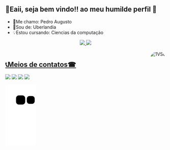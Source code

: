 ## 🤙Eaii, seja bem vindo!! ao meu humilde perfil 🦆

- 👑Me chamo: Pedro Augusto
- 📍Sou de: Uberlandia                                    
- 💡Estou cursando: Ciencias da computação

<div align="center">
  <a href="https://github.com/rafaballerini">
  <img height="130em" src="https://github-readme-stats.vercel.app/api?username=P4ndda&show_icons=true&theme=darky&include_all_commits=true&count_private=true"/>
  <img height="130em" src="https://github-readme-stats.vercel.app/api/top-langs/?username=P4ndda&layout=compact&langs_count=7&theme=dy"/>
</div>
<div style="display: inline_block"><br>

  <img align="right" alt="1VSo" height="150" style="border-radius:50px;" src="https://user-images.githubusercontent.com/96143899/146253288-a77db2e6-c7f7-49e1-a48e-37873cb8fbdb.gif">
</div>
  
  ## 📞Meios de contatos☎
 
<div> 
  <a href="https://www.youtube.com/channel/UCZ_BKzsn754h3hg3MQao_lA" target="_blank"><img src="https://img.shields.io/badge/YouTube-FF0000?style=for-the-badge&logo=youtube&logoColor=white" target="_blank"></a>
  <a href="https://instagram.com/pedroo_agst" target="_blank"><img src="https://img.shields.io/badge/-Instagram-%23E4405F?style=for-the-badge&logo=instagram&logoColor=white" target="_blank"></a>
 <a href="https://discord.gg/wagxzStdcR" target="_blank"><img src="https://img.shields.io/badge/Discord-7289DA?style=for-the-badge&logo=discord&logoColor=white" target="_blank"></a> 
  <a href = "mailto:ppedroadas@gmail.com"><img src="https://img.shields.io/badge/-Gmail-%23333?style=for-the-badge&logo=gmail&logoColor=white" target="_blank"></a>
 
  ![Snake animation](https://github.com/rafaballerini/rafaballerini/blob/output/github-contribution-grid-snake.svg)
 
</div>

 
